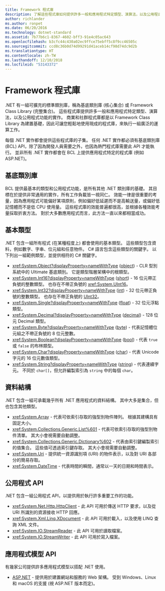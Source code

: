 ```yaml
---
title: Framework 程式庫
description: 了解這些程式庫如何提供許多一般和應用程式特定類型、演算法，以及公用程式功能的實作。
author: richlander
ms.author: ronpet
ms.date: 06/20/2016
ms.technology: dotnet-standard
ms.assetid: 7b77b6c1-8367-4602-bff3-91e4c05ac643
ms.openlocfilehash: b3cfc44c430a02ec9ffce75ebff5c8f9cc46505c
ms.sourcegitcommit: ccd8c36b0d74d99291d41aceb14cf98d74dc9d2b
ms.translationtype: HT
ms.contentlocale: zh-TW
ms.lasthandoff: 12/10/2018
ms.locfileid: "53143372"
---
```

# <a name="framework-libraries"></a>Framework 程式庫

.NET 有一組可擴充的標準類別庫，稱為基底類別庫 (核心集合) 或 Framework Class Library (完整集合)。 這些程式庫提供許多一般和應用程式特定類型、演算法，以及公用程式功能的實作。 商業和社群程式庫都是以 Framework Class Library 為建置基礎，因此可讓您輕鬆地使用現成的程式庫，來執行一組廣泛的運算工作。

每個 .NET 實作都會提供這些程式庫的子集。 任何 .NET 實作都必須有基底類別庫 (BCL) API，除了因為開發人員需要之外，也因為熱門程式庫需要此 API 才能執行。 並非所有 .NET 實作都會在 BCL 上提供應用程式特定的程式庫 (例如 ASP.NET)。

## <a name="base-class-libraries"></a>基底類別庫

BCL 提供最基本的類型和公用程式功能，是所有其他 .NET 類別庫的基礎。 其目標在於提供非常通用的實作，所有工作負載皆一視同仁。 效能一律是很重要的考量，因為應用程式可能偏好某項原則，例如偏好低延遲而不是高輸送量，或偏好低記憶體而不是低 CPU 使用量。 這些程式庫的效能普遍都很高，並根據各種效能考量採取折衷方法。 對於大多數應用程式而言，此方法一直以來都相當成功。

## <a name="primitive-types"></a>基本類型

.NET 包含一組所有程式 (在某種程度上) 都會使用的基本類型。 這些類型包含資料，例如數字、字串、位元組和任意物件。 C# 語言包含這些類型的關鍵字。 以下列出一組範例類型，並提供相符的 C# 關鍵字。

* <xref:System.Object?displayProperty=nameWithType> ([object](../csharp/language-reference/keywords/object.md)) - CLR 型別系統中的 Ultimate 基底類別。 它是類型階層架構中的根類型。
* <xref:System.Int16?displayProperty=nameWithType> ([short](../csharp/language-reference/keywords/short.md)) - 16 位元帶正負號的整數類型。 也存在不帶正負號的 <xref:System.UInt16>。
* <xref:System.Int32?displayProperty=nameWithType> ([int](../csharp/language-reference/keywords/int.md)) - 32 位元帶正負號的整數類型。 也存在不帶正負號的 [UInt32](../csharp/language-reference/keywords/uint.md)。
* <xref:System.Single?displayProperty=nameWithType> ([float](../csharp/language-reference/keywords/float.md)) - 32 位元浮點類型。
* <xref:System.Decimal?displayProperty=nameWithType> ([decimal](../csharp/language-reference/keywords/decimal.md)) - 128 位元 Decimal 類型。
* <xref:System.Byte?displayProperty=nameWithType> ([byte](../csharp/language-reference/keywords/byte.md)) - 代表記憶體位元組之不帶正負號的 8 位元整數。
* <xref:System.Boolean?displayProperty=nameWithType> ([bool](../csharp/language-reference/keywords/bool.md)) - 代表 `true` 或 `false` 的布林類型。
* <xref:System.Char?displayProperty=nameWithType> ([char](../csharp/language-reference/keywords/char.md)) - 代表 Unicode 字元的 16 位元數值類型。
* <xref:System.String?displayProperty=nameWithType> ([string](../csharp/language-reference/keywords/string.md)) - 代表連續字元。 不同於 `char[]`，但允許編製索引為 `string` 中的每個 `char`。

## <a name="data-structures"></a>資料結構

.NET 包含一組可承載幾乎所有 .NET 應用程式的資料結構。 其中大多是集合，但也包含其他類型。

*   <xref:System.Array> - 代表可依索引存取的強型別物件陣列。 根據其建構具有固定大小。
*   <xref:System.Collections.Generic.List%601> - 代表可依索引存取的強型別物件清單。 其大小會視需要自動調整。
*   <xref:System.Collections.Generic.Dictionary%602> - 代表由索引鍵編製索引的值集合。 這些值可透過索引鍵存取。 其大小會視需要自動調整。
*   <xref:System.Uri> - 提供統一資源識別項 (URI) 的物件表示，以及對 URI 各部分的簡易存取。
*   <xref:System.DateTime> - 代表時間的瞬間，通常以一天的日期和時間表示。

## <a name="utility-apis"></a>公用程式 API

.NET 包含一組公用程式 API，以提供用於執行許多重要工作的功能。

*   <xref:System.Net.Http.HttpClient> - 此 API 可用於傳送 HTTP 要求，以及從 URI 所識別的資源接收 HTTP 回應。
*   <xref:System.Xml.Linq.XDocument> - 此 API 可用於載入，以及使用 LINQ 查詢 XML 文件。
*   <xref:System.IO.StreamReader> - 此 API 可用於讀取檔案。 
*   <xref:System.IO.StreamWriter> - 此 API 可用於寫入檔案。

## <a name="app-model-apis"></a>應用程式模型 API

有幾家公司提供許多應用程式模型以搭配 .NET 使用。

*   [ASP.NET](https://www.asp.net) - 提供用於建置網站和服務的 Web 架構。 受到 Windows、Linux 和 macOS 的支援 (視 ASP.NET 版本而定)。
